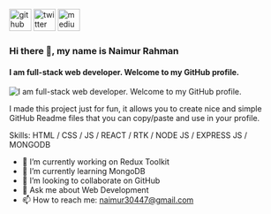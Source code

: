 
[<img src='https://cdn.jsdelivr.net/npm/simple-icons@3.0.1/icons/github.svg' alt='github' height='40'>](https://github.com/naimurrahman123)  [<img src='https://cdn.jsdelivr.net/npm/simple-icons@3.0.1/icons/twitter.svg' alt='twitter' height='40'>](https://twitter.com/@naimursardul)  [<img src='https://cdn.jsdelivr.net/npm/simple-icons@3.0.1/icons/medium.svg' alt='medium' height='40'>](https://medium.com/@naimursardul)  

### Hi there 👋, my name is Naimur Rahman
#### I am full-stack web developer. Welcome to my GitHub profile.
![I am full-stack web developer. Welcome to my GitHub profile.](https://pbs.twimg.com/profile_banners/1049694893554032641/1700148570/1500x500)

I made this project just for fun, it allows you to create nice and simple GitHub Readme files that you can copy/paste and use in your profile.

Skills: HTML / CSS /  JS / REACT / RTK / NODE JS / EXPRESS JS / MONGODB

- 🔭 I’m currently working on Redux Toolkit 
- 🌱 I’m currently learning MongoDB 
- 👯 I’m looking to collaborate on GitHub 
- 💬 Ask me about Web Development 
- 📫 How to reach me: naimur30447@gmail.com 


